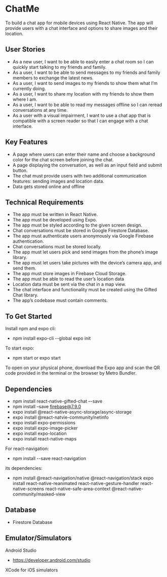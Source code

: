 # ChatMe

To build a chat app for mobile devices using React Native. The app will
provide users with a chat interface and options to share images and their
location.

## User Stories
- As a new user, I want to be able to easily enter a chat room so I can quickly start talking to my
friends and family.
- As a user, I want to be able to send messages to my friends and family members to exchange
the latest news.
- As a user, I want to send images to my friends to show them what I’m currently doing.
- As a user, I want to share my location with my friends to show them where I am.
- As a user, I want to be able to read my messages offline so I can reread conversations at any
time.
- As a user with a visual impairment, I want to use a chat app that is compatible with a screen
reader so that I can engage with a chat interface.

## Key Features
- A page where users can enter their name and choose a background color for the chat screen
before joining the chat.
- A page displaying the conversation, as well as an input field and submit button.
- The chat must provide users with two additional communication features: sending images
and location data.
- Data gets stored online and offline

## Technical Requirements
- The app must be written in React Native.
- The app must be developed using Expo.
- The app must be styled according to the given screen design.
- Chat conversations must be stored in Google Firestore Database.
- The app must authenticate users anonymously via Google Firebase authentication.
- Chat conversations must be stored locally.
- The app must let users pick and send images from the phone’s image library.
- The app must let users take pictures with the device’s camera app, and send them.
- The app must store images in Firebase Cloud Storage.
- The app must be able to read the user’s location data
-  Location data must be sent via the chat in a map view.
- The chat interface and functionality must be created using the Gifted Chat library.
- The app’s codebase must contain comments.

## To Get Started
Install npm and expo cli:
- npm install expo-cli --global expo init

To start expo:
- npm start or expo start

To open on your physical phone, download the Expo app and scan the QR code provided in the terminal or the browser by Metro Bundler.
  
## Dependencies
- npm install react-native-gifted-chat –-save
- npm install –save firebase@7.9.0
- expo install @react-native-async-storage/async-storage
- expo install @react-natvie-community/netinfo
- expo install expo-permissions
- expo install expo-image-picker
- expo install expo-location
- expo install react-native-maps

For react-navigation:
- npm install --save react-navigation

its dependencies:
- npm install @react-navigation/native @react-navigation/stack
expo install react-native-reanimated react-native-gesture-handler react-native-screens react-native-safe-area-context @react-native-community/masked-view

## Database
- Firestore Database

## Emulator/Simulators
Android Studio
- https://developer.android.com/studio

XCode for iOS simulators
